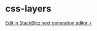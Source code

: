 # css-layers

[Edit in StackBlitz next generation editor ⚡️](https://stackblitz.com/~/github.com/p1errot/css-layers)